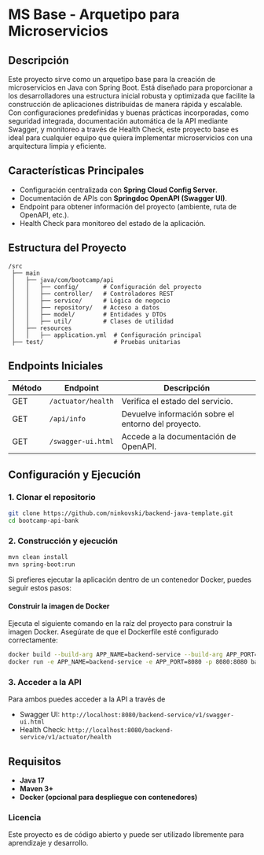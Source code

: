 
# MS Base - Arquetipo para Microservicios

## **Descripción**
Este proyecto sirve como un arquetipo base para la creación de microservicios en Java con Spring Boot. Está diseñado para proporcionar a los desarrolladores una estructura inicial robusta y optimizada que facilite la construcción de aplicaciones distribuidas de manera rápida y escalable. Con configuraciones predefinidas y buenas prácticas incorporadas, como seguridad integrada, documentación automática de la API mediante Swagger, y monitoreo a través de Health Check, este proyecto base es ideal para cualquier equipo que quiera implementar microservicios con una arquitectura limpia y eficiente.

## **Características Principales**
- Configuración centralizada con **Spring Cloud Config Server**.
- Documentación de APIs con **Springdoc OpenAPI (Swagger UI)**.
- Endpoint para obtener información del proyecto (ambiente, ruta de OpenAPI, etc.).
- Health Check para monitoreo del estado de la aplicación.

## **Estructura del Proyecto**
```plaintext
/src
 ├── main
 │   ├── java/com/bootcamp/api
 │   │   ├── config/       # Configuración del proyecto 
 │   │   ├── controller/   # Controladores REST
 │   │   ├── service/      # Lógica de negocio
 │   │   ├── repository/   # Acceso a datos
 │   │   ├── model/        # Entidades y DTOs
 │   │   ├── util/         # Clases de utilidad
 │   ├── resources
 │   │   ├── application.yml  # Configuración principal
 ├── test/                    # Pruebas unitarias
```

## **Endpoints Iniciales**
| Método | Endpoint            | Descripción |
|--------|---------------------|-------------|
| GET    | `/actuator/health`  | Verifica el estado del servicio. |
| GET    | `/api/info`         | Devuelve información sobre el entorno del proyecto. |
| GET    | `/swagger-ui.html`  | Accede a la documentación de OpenAPI. |

## **Configuración y Ejecución**
### **1. Clonar el repositorio**
```bash
git clone https://github.com/ninkovski/backend-java-template.git
cd bootcamp-api-bank
```

### **2. Construcción y ejecución**
```bash
mvn clean install
mvn spring-boot:run
```
Si prefieres ejecutar la aplicación dentro de un contenedor Docker, puedes seguir estos pasos:

#### **Construir la imagen de Docker**
Ejecuta el siguiente comando en la raíz del proyecto para construir la imagen Docker. Asegúrate de que el Dockerfile esté configurado correctamente:

```bash
docker build --build-arg APP_NAME=backend-service --build-arg APP_PORT=8080 -t backend-service .
docker run -e APP_NAME=backend-service -e APP_PORT=8080 -p 8080:8080 backend-service
```

### **3. Acceder a la API**
Para ambos puedes acceder a la API a través de

- Swagger UI: `http://localhost:8080/backend-service/v1/swagger-ui.html`
- Health Check: `http://localhost:8080/backend-service/v1/actuator/health`

## **Requisitos**
- **Java 17**
- **Maven 3+**
- **Docker (opcional para despliegue con contenedores)**

### **Licencia**
Este proyecto es de código abierto y puede ser utilizado libremente para aprendizaje y desarrollo.

